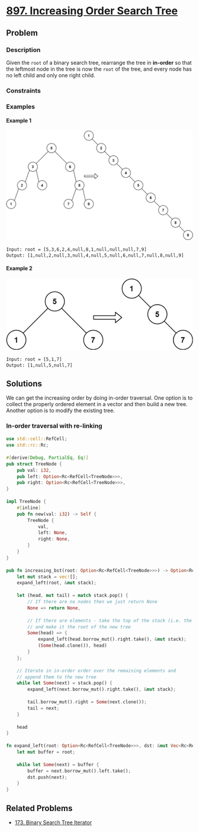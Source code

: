 # [897. Increasing Order Search Tree](https://leetcode.com/problems/increasing-order-search-tree/)

## Problem

### Description

Given the `root` of a binary search tree, rearrange the tree in **in-order** so
that the leftmost node in the tree is now the `root` of the tree, and every node
has no left child and only one right child.

### Constraints

### Examples

#### Example 1

![image](resources/897/ex1.jpg)

```text
Input: root = [5,3,6,2,4,null,8,1,null,null,null,7,9]
Output: [1,null,2,null,3,null,4,null,5,null,6,null,7,null,8,null,9]
```

#### Example 2

![image](resources/897/ex2.jpg)

```text
Input: root = [5,1,7]
Output: [1,null,5,null,7]
```

## Solutions

We can get the increasing order by doing in-order traversal. One option is to
collect the properly ordered element in a vector and then build a new tree.
Another option is to modify the existing tree.

### In-order traversal with re-linking

```rust
use std::cell::RefCell;
use std::rc::Rc;

#[derive(Debug, PartialEq, Eq)]
pub struct TreeNode {
    pub val: i32,
    pub left: Option<Rc<RefCell<TreeNode>>>,
    pub right: Option<Rc<RefCell<TreeNode>>>,
}

impl TreeNode {
    #[inline]
    pub fn new(val: i32) -> Self {
        TreeNode {
            val,
            left: None,
            right: None,
        }
    }
}

pub fn increasing_bst(root: Option<Rc<RefCell<TreeNode>>>) -> Option<Rc<RefCell<TreeNode>>> {
    let mut stack = vec![];
    expand_left(root, &mut stack);

    let (head, mut tail) = match stack.pop() {
        // If there are no nodes then we just return None
        None => return None,

        // If there are elements - take the top of the stack (i.e. the smallest element)
        // and make it the root of the new tree
        Some(head) => {
            expand_left(head.borrow_mut().right.take(), &mut stack);
            (Some(head.clone()), head)
        }
    };

    // Iterate in in-order order over the remaining elements and
    // append them to the new tree
    while let Some(next) = stack.pop() {
        expand_left(next.borrow_mut().right.take(), &mut stack);

        tail.borrow_mut().right = Some(next.clone());
        tail = next;
    }

    head
}

fn expand_left(root: Option<Rc<RefCell<TreeNode>>>, dst: &mut Vec<Rc<RefCell<TreeNode>>>) {
    let mut buffer = root;

    while let Some(next) = buffer {
        buffer = next.borrow_mut().left.take();
        dst.push(next);
    }
}
```

## Related Problems

* [173. Binary Search Tree Iterator](/leetcode/100%20-%20199/173%20-%20Binary%20Search%20Tree%20Iterator.md)
